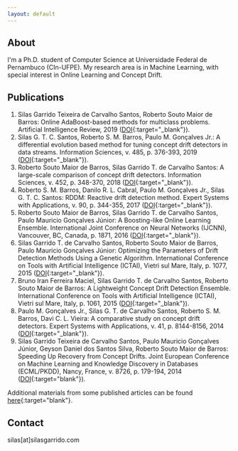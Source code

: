 ```yaml
---
layout: default
---
```


## About

I'm a Ph.D. student of Computer Science at Universidade Federal de Pernambuco (CIn-UFPE). My research area is in Machine Learning, with special interest in Online Learning and Concept Drift.

## Publications


1. Silas Garrido Teixeira de Carvalho Santos, Roberto Souto Maior de Barros: Online AdaBoost-based methods for multiclass problems. Artificial Intelligence Review, 2019 ([DOI](https://doi.org/10.1007/s10462-019-09696-6){:target="_blank"}).
2. Silas G. T. C. Santos, Roberto S. M. Barros, Paulo M. Gonçalves Jr.: A differential evolution based method for tuning concept drift detectors in data streams. Information Sciences, v. 485, p. 376-393, 2019 ([DOI](http://doi.org/10.1016/j.ins.2019.02.031){:target="_blank"}).
3. Roberto Souto Maior de Barros, Silas Garrido T. de Carvalho Santos: A large-scale comparison of concept drift detectors. Information Sciences, v. 452, p. 348-370, 2018 ([DOI](http://dx.doi.org/10.1016/j.ins.2018.04.014){:target="_blank"}).
4. Roberto S. M. Barros, Danilo R. L. Cabral, Paulo M. Gonçalves Jr., Silas G. T. C. Santos: RDDM: Reactive drift detection method. Expert Systems with Applications, v. 90, p. 344-355, 2017 ([DOI](http://dx.doi.org/10.1016/j.eswa.2017.08.023){:target="_blank"}).
5. Roberto Souto Maior de Barros, Silas Garrido T. de Carvalho Santos, Paulo Mauricio Gonçalves Júnior: A Boosting-like Online Learning Ensemble. International Joint Conference on Neural Networks (IJCNN), Vancouver, BC, Canada, p. 1871, 2016 ([DOI](http://dx.doi.org/10.1109/IJCNN.2016.7727427){:target="_blank"}).
6. Silas Garrido T. de Carvalho Santos, Roberto Souto Maior de Barros, Paulo Mauricio Gonçalves Júnior: Optimizing the Parameters of Drift Detection Methods Using a Genetic Algorithm. International Conference on Tools with Artificial Intelligence (ICTAI), Vietri sul Mare, Italy, p. 1077, 2015 ([DOI](http://dx.doi.org/10.1109/ICTAI.2015.153){:target="_blank"}).
7. Bruno Iran Ferreira Maciel, Silas Garrido T. de Carvalho Santos, Roberto Souto Maior de Barros: A Lightweight Concept Drift Detection Ensemble. International Conference on Tools with Artificial Intelligence (ICTAI), Vietri sul Mare, Italy, p. 1061, 2015 ([DOI](http://dx.doi.org/10.1109/ICTAI.2015.151){:target="_blank"}).
8. Paulo M. Gonçalves Jr., Silas G. T. de Carvalho Santos, Roberto S. M. Barros, Davi C. L. Vieira: A comparative study on concept drift detectors. Expert Systems with Applications, v. 41, p. 8144-8156, 2014 ([DOI](http://dx.doi.org/10.1016/j.eswa.2014.07.019){:target="_blank"}).
9. Silas Garrido Teixeira de Carvalho Santos, Paulo Mauricio Gonçalves Júnior, Geyson Daniel dos Santos Silva, Roberto Souto Maior de Barros: Speeding Up Recovery from Concept Drifts. Joint European Conference on Machine Learning and Knowledge Discovery in Databases (ECML/PKDD), Nancy, France, v. 8726, p. 179-194, 2014 ([DOI](http://dx.doi.org/10.1007/978-3-662-44845-8_12){:target="blank"}).

Additional materials from some published articles can be found [here](https://sites.google.com/site/moamethods/){:target="blank"}.

## Contact

silas[at]silasgarrido.com
